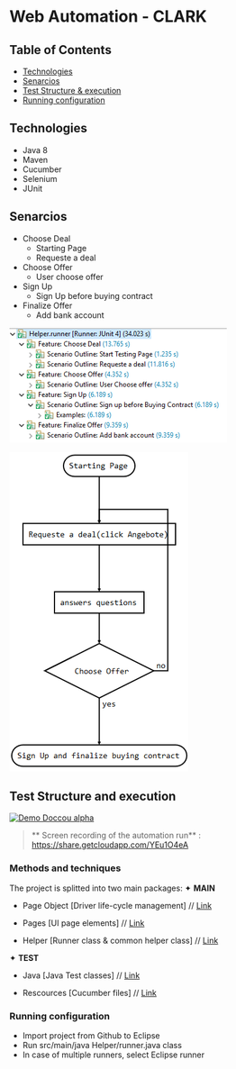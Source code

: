 
# Web Automation - CLARK

## Table of Contents

- [Technologies](#Technologies)
- [Senarcios](#Senarcios)
- [Test Structure & execution ](#Test-Structure-and-execution)
- [Running configuration](#Running-configuration)


## Technologies
+ Java 8
+ Maven
+ Cucumber
+ Selenium
+ JUnit

## Senarcios
+ Choose Deal
    + Starting Page
    + Requeste a deal
+ Choose Offer
    + User choose offer
+ Sign Up
    + Sign Up before buying contract
+ Finalize Offer
    + Add bank account
    
    
![alt text](photos/JUnit.PNG)


![alt text](photos/Flow.PNG)


## Test Structure and execution
[![Demo Doccou alpha](https://media.giphy.com/media/ll10okkqS3w2ixfC20/source.gif)](https://share.getcloudapp.com/YEu1O4eA)
> ** Screen recording of the automation run** : <https://share.getcloudapp.com/YEu1O4eA>
                    
### Methods and techniques 
The project is splitted into two main packages:
✦ **MAIN** 

+ Page Object [Driver life-cycle management]  // [Link](https://github.com/nidal94k/Hello_Clark/tree/master/Hello_Clark/src/main/java/PageObject)

+ Pages [UI page elements]  // [Link](https://github.com/nidal94k/Hello_Clark/tree/master/Hello_Clark/src/main/java/Pages)
+ Helper [Runner class & common helper class]  // [Link](https://github.com/nidal94k/Hello_Clark/tree/master/Hello_Clark/src/main/java/Helper)

✦ **TEST** 

+ Java            [Java Test classes]  // [Link](https://github.com/nidal94k/Hello_Clark/tree/master/Hello_Clark/src/test/java/Web_Automation)

+ Rescources [Cucumber files]  // [Link](https://github.com/nidal94k/Hello_Clark/tree/master/Hello_Clark/src/test/resources/Web_Automation)



### Running configuration
- Import project from Github to Eclipse 
- Run src/main/java Helper/runner.java class
- In case of multiple runners, select Eclipse runner
